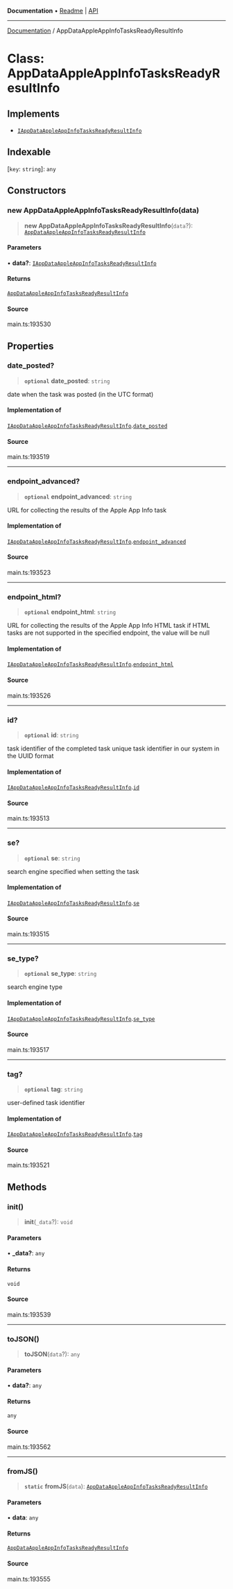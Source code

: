**Documentation** • [Readme](../README.md) \| [API](../globals.md)

***

[Documentation](../README.md) / AppDataAppleAppInfoTasksReadyResultInfo

# Class: AppDataAppleAppInfoTasksReadyResultInfo

## Implements

- [`IAppDataAppleAppInfoTasksReadyResultInfo`](../interfaces/IAppDataAppleAppInfoTasksReadyResultInfo.md)

## Indexable

 \[`key`: `string`\]: `any`

## Constructors

### new AppDataAppleAppInfoTasksReadyResultInfo(data)

> **new AppDataAppleAppInfoTasksReadyResultInfo**(`data`?): [`AppDataAppleAppInfoTasksReadyResultInfo`](AppDataAppleAppInfoTasksReadyResultInfo.md)

#### Parameters

• **data?**: [`IAppDataAppleAppInfoTasksReadyResultInfo`](../interfaces/IAppDataAppleAppInfoTasksReadyResultInfo.md)

#### Returns

[`AppDataAppleAppInfoTasksReadyResultInfo`](AppDataAppleAppInfoTasksReadyResultInfo.md)

#### Source

main.ts:193530

## Properties

### date\_posted?

> **`optional`** **date\_posted**: `string`

date when the task was posted (in the UTC format)

#### Implementation of

[`IAppDataAppleAppInfoTasksReadyResultInfo`](../interfaces/IAppDataAppleAppInfoTasksReadyResultInfo.md).[`date_posted`](../interfaces/IAppDataAppleAppInfoTasksReadyResultInfo.md#date_posted)

#### Source

main.ts:193519

***

### endpoint\_advanced?

> **`optional`** **endpoint\_advanced**: `string`

URL for collecting the results of the Apple App Info task

#### Implementation of

[`IAppDataAppleAppInfoTasksReadyResultInfo`](../interfaces/IAppDataAppleAppInfoTasksReadyResultInfo.md).[`endpoint_advanced`](../interfaces/IAppDataAppleAppInfoTasksReadyResultInfo.md#endpoint_advanced)

#### Source

main.ts:193523

***

### endpoint\_html?

> **`optional`** **endpoint\_html**: `string`

URL for collecting the results of the Apple App Info HTML task
if HTML tasks are not supported in the specified endpoint, the value will be null

#### Implementation of

[`IAppDataAppleAppInfoTasksReadyResultInfo`](../interfaces/IAppDataAppleAppInfoTasksReadyResultInfo.md).[`endpoint_html`](../interfaces/IAppDataAppleAppInfoTasksReadyResultInfo.md#endpoint_html)

#### Source

main.ts:193526

***

### id?

> **`optional`** **id**: `string`

task identifier of the completed task
unique task identifier in our system in the UUID format

#### Implementation of

[`IAppDataAppleAppInfoTasksReadyResultInfo`](../interfaces/IAppDataAppleAppInfoTasksReadyResultInfo.md).[`id`](../interfaces/IAppDataAppleAppInfoTasksReadyResultInfo.md#id)

#### Source

main.ts:193513

***

### se?

> **`optional`** **se**: `string`

search engine specified when setting the task

#### Implementation of

[`IAppDataAppleAppInfoTasksReadyResultInfo`](../interfaces/IAppDataAppleAppInfoTasksReadyResultInfo.md).[`se`](../interfaces/IAppDataAppleAppInfoTasksReadyResultInfo.md#se)

#### Source

main.ts:193515

***

### se\_type?

> **`optional`** **se\_type**: `string`

search engine type

#### Implementation of

[`IAppDataAppleAppInfoTasksReadyResultInfo`](../interfaces/IAppDataAppleAppInfoTasksReadyResultInfo.md).[`se_type`](../interfaces/IAppDataAppleAppInfoTasksReadyResultInfo.md#se_type)

#### Source

main.ts:193517

***

### tag?

> **`optional`** **tag**: `string`

user-defined task identifier

#### Implementation of

[`IAppDataAppleAppInfoTasksReadyResultInfo`](../interfaces/IAppDataAppleAppInfoTasksReadyResultInfo.md).[`tag`](../interfaces/IAppDataAppleAppInfoTasksReadyResultInfo.md#tag)

#### Source

main.ts:193521

## Methods

### init()

> **init**(`_data`?): `void`

#### Parameters

• **\_data?**: `any`

#### Returns

`void`

#### Source

main.ts:193539

***

### toJSON()

> **toJSON**(`data`?): `any`

#### Parameters

• **data?**: `any`

#### Returns

`any`

#### Source

main.ts:193562

***

### fromJS()

> **`static`** **fromJS**(`data`): [`AppDataAppleAppInfoTasksReadyResultInfo`](AppDataAppleAppInfoTasksReadyResultInfo.md)

#### Parameters

• **data**: `any`

#### Returns

[`AppDataAppleAppInfoTasksReadyResultInfo`](AppDataAppleAppInfoTasksReadyResultInfo.md)

#### Source

main.ts:193555
